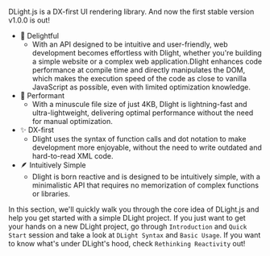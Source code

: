 DLight.js is a DX-first UI rendering library. And now the first stable version v1.0.0 is out!

* 🥳 Delightful
  * With an API designed to be intuitive and user-friendly, web development becomes effortless with Dlight, whether you're building a simple website or a complex web application.Dlight enhances code performance at compile time and directly manipulates the DOM, which makes the execution speed of the code as close to vanilla JavaScript as possible, even with limited optimization knowledge.
* 🚀 Performant
  * With a minuscule file size of just 4KB, Dlight is lightning-fast and ultra-lightweight, delivering optimal performance without the need for manual optimization.
* ✨ DX-first
  * Dlight uses the syntax of function calls and dot notation to make development more enjoyable, without the need to write outdated and hard-to-read XML code.
* 🪶 Intuitively Simple
  * Dlight is born reactive and is designed to be intuitively simple, with a minimalistic API that requires no memorization of complex functions or libraries.

In this section, we'll quickly walk you through the core idea of DLight.js and help you get started with a simple DLight project. If you just want to get your hands on a new DLight project, go through `Introduction` and `Quick Start` session and take a look at `DLight Syntax` and `Basic Usage`. If you want to know what's under DLight's hood, check `Rethinking Reactivity` out!